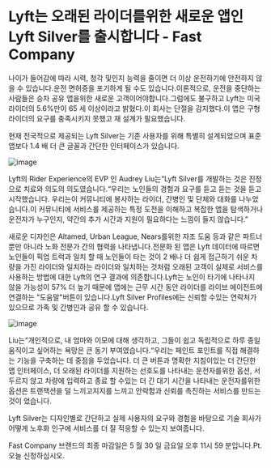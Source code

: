 # Lyft는 오래된 라이더를위한 새로운 앱인 Lyft Silver를 출시합니다 - Fast Company

나이가 들어감에 따라 시력, 청각 및인지 능력을 줄이면 더 이상 운전하기에 안전하지 않을 수 있습니다.운전 면허증을 포기하게 될 수도 있습니다.이론적으로, 운전을 중단하는 사람들은 승차 공유 앱을위한 새로운 고객이어야합니다.그럼에도 불구하고 Lyft는 미국 라이더의 5.6%만이 65 세 이상이라고 밝혔다.이 회사는 단절을 감지했다.이 앱은 구형 라이더의 요구를 충족시키지 못했고 재 설계가 필요했습니다.

현재 전국적으로 제공되는 Lyft Silver는 기존 사용자를 위해 특별히 설계되었으며 표준 앱보다 1.4 배 더 큰 글꼴과 간단한 인터페이스가 있습니다.

![image](https://images.fastcompany.com/image/upload/f_webp,q_auto,c_fit,w_1024,h_1024/wp-cms-2/2025/05/i-1-91328470-lyft-silver.jpg)

Lyft의 Rider Experience의 EVP 인 Audrey Liu는“Lyft Silver를 개발하는 것은 진정으로 치료와 의도의 의도였습니다.“우리는 노인들의 경험과 요구를 듣고 듣는 것을 듣고 시작했습니다. 우리는이 커뮤니티에 봉사하는 라이더, 간병인 및 단체와 대화를 나누었습니다.이 커뮤니티에 서비스를 제공하는 특정 도전을 이해하고 복잡한 앱을 탐색하거나 운전자가 누구인지, 약간의 추가 시간과 지원이 필요하다는 느낌이 들지 않습니다.”

새로운 디자인은 Altamed, Urban League, Nears를위한 자조 도움 등과 같은 파트너뿐만 아니라 노화 전문가 간의 협력을 나타냅니다.전문화 된 앱은 Lyft 데이터에 따르면 노인들이 픽업 트럭과 일치 할 때 노인들이 타는 것이 2 배나 더 쉽게 접근하기 쉬운 차량을 가진 라이더와 일치하는 라이더와 일치하는 것처럼 오래된 고객이 실제로 서비스를 사용하는 방법에 대한 Lyft의 연구 결과에 의존합니다.Lyft는 노인이 타기에 나타나지 않을 가능성이 57% 더 높기 때문에 앱에는 근무 시간 동안 라이더를 라이브 에이전트에 연결하는 "도움말"버튼이 있습니다.Lyft Silver Profiles에는 신뢰할 수있는 연락처가 있으므로 가족 및 간병인과 공유 할 수 있습니다.

![image](https://images.fastcompany.com/image/upload/f_webp,q_auto,c_fit,w_1024,h_1024/wp-cms-2/2025/05/i-2-91328470-lyft-silver.jpg)

Liu는“개인적으로, 내 엄마와 이모에 대해 생각하고, 그들이 쉽고 독립적으로 하루 종일 움직이고 싶어하는 욕망은 큰 동기 부여였습니다.“우리는 페인트 포인트를 직접 해결하는 기능을 구축하는 데 중점을 두었습니다. 더 큰 버튼과 명확한 지침이있는 더 간단한 앱 인터페이스, 더 오래된 라이더를 지원하는 선호도를 나타내는 운전자를위한 옵션, 서두르지 않고 차량에 입력하고 종료 할 수있는 더 긴 대기 시간을 나타내는 운전자를위한 옵션은 트랜잭션을 덜 느끼고지지를 느끼고 안락함과 신뢰를 촉진하는 서비스를 만드는 것이 었습니다.

Lyft Silver는 디자인별로 간단하고 실제 사용자의 요구와 경험을 바탕으로 기술 회사가 어떻게 노후화 인구에 서비스를 더 잘 적응할 수 있는지 보여줍니다.

Fast Company 브랜드의 최종 마감일은 5 월 30 일 금요일 오후 11시 59 분입니다.Pt.오늘 신청하십시오.